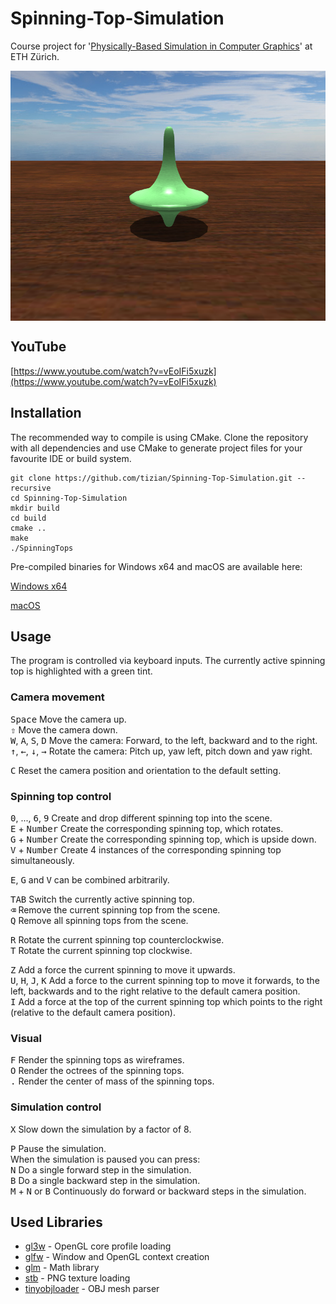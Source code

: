 # Spinning-Top-Simulation

Course project for '[Physically-Based Simulation in Computer Graphics](https://cgl.ethz.ch/teaching/simulation14/home.php)' at ETH Zürich.

<img src="screenshot.png" align="center" height="400" >

## YouTube

[https://www.youtube.com/watch?v=vEoIFi5xuzk](https://www.youtube.com/watch?v=vEoIFi5xuzk)

## Installation

The recommended way to compile is using CMake. Clone the repository with all dependencies and use CMake to generate project files for your favourite IDE or build system.

```
git clone https://github.com/tizian/Spinning-Top-Simulation.git --recursive
cd Spinning-Top-Simulation
mkdir build
cd build
cmake ..
make
./SpinningTops
```

Pre-compiled binaries for Windows x64 and macOS are available here:

[Windows x64](https://github.com/tizian/Spinning-Top-Simulation/releases/download/v0.1.0/SpinningTops_win64.zip)

[macOS](https://github.com/tizian/Spinning-Top-Simulation/releases/download/v0.1.0/SpinningTops_mac.zip)

## Usage

The program is controlled via keyboard inputs.
The currently active spinning top is highlighted with a green tint.

### Camera movement

<kbd>Space</kbd> Move the camera up.  
<kbd>⇧</kbd> Move the camera down.  
<kbd>W</kbd>, <kbd>A</kbd>, <kbd>S</kbd>, <kbd>D</kbd> Move the camera: Forward, to the left, backward and to the right.  
<kbd>&#x2191;</kbd>, <kbd>&#x2190;</kbd>, <kbd>&#x2193;</kbd>, <kbd>&#x2192;</kbd> Rotate the camera: Pitch up, yaw left, pitch down and yaw right.

<kbd>C</kbd> Reset the camera position and orientation to the default setting.

### Spinning top control

<kbd>0</kbd>, ..., <kbd>6</kbd>, <kbd>9</kbd> Create and drop different spinning top into the scene.  
<kbd>E</kbd> + <kbd>Number</kbd> Create the corresponding spinning top, which rotates.  
<kbd>G</kbd> + <kbd>Number</kbd> Create the corresponding spinning top, which is upside down.  
<kbd>V</kbd> + <kbd>Number</kbd> Create 4 instances of the corresponding spinning top simultaneously.

<kbd>E</kbd>, <kbd>G</kbd> and <kbd>V</kbd> can be combined arbitrarily.  

<kbd>TAB</kbd> Switch the currently active spinning top.  
<kbd>&#x232B;</kbd> Remove the current spinning top from the scene.  
<kbd>Q</kbd> Remove all spinning tops from the scene.

<kbd>R</kbd> Rotate the current spinning top counterclockwise.  
<kbd>T</kbd> Rotate the current spinning top clockwise.

<kbd>Z</kbd> Add a force the current spinning to move it upwards.  
<kbd>U</kbd>, <kbd>H</kbd>, <kbd>J</kbd>, <kbd>K</kbd> Add a force to the current spinning top to move it forwards, to the left, backwards and to the right relative to the default camera position.  
<kbd>I</kbd> Add a force at the top of the current spinning top which points to the right (relative to the default camera position).

### Visual

<kbd>F</kbd> Render the spinning tops as wireframes.  
<kbd>O</kbd> Render the octrees of the spinning tops.  
<kbd>.</kbd> Render the center of mass of the spinning tops.

### Simulation control

<kbd>X</kbd> Slow down the simulation by a factor of 8.

<kbd>P</kbd> Pause the simulation.  
When the simulation is paused you can press:  
<kbd>N</kbd> Do a single forward step in the simulation.  
<kbd>B</kbd> Do a single backward step in the simulation.  
<kbd>M</kbd> + <kbd>N</kbd> or <kbd>B</kbd> Continuously do forward or backward steps in the simulation.

## Used Libraries

* [gl3w](https://github.com/skaslev/gl3w) - OpenGL core profile loading
* [glfw](http://www.glfw.org/) - Window and OpenGL context creation
* [glm](http://glm.g-truc.net/0.9.8/index.html) - Math library
* [stb](https://github.com/nothings/stb) - PNG texture loading
* [tinyobjloader](https://github.com/syoyo/tinyobjloader) - OBJ mesh parser
